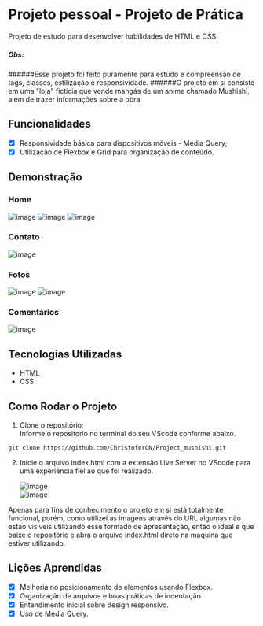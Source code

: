 # Projeto pessoal - Projeto de Prática

Projeto de estudo para desenvolver habilidades de HTML e CSS.

##### Obs: 
######Esse projeto foi feito puramente para estudo e compreensão de tags, classes, estilização e responsividade.
######O projeto em si consiste em uma "loja" ficticia que vende mangás de um anime chamado Mushishi, além de trazer informações sobre a obra.

## Funcionalidades

- [x] Responsividade básica para dispositivos móveis - Media Query;
- [x] Utilização de Flexbox e Grid para organização de conteúdo.

## Demonstração

  ### Home
  ![image](https://github.com/user-attachments/assets/46260211-1b10-4c67-92ac-15e10a502d30)
  ![image](https://github.com/user-attachments/assets/611177b5-bfe6-47be-a0ed-e3bc79a85d2d)
  ![image](https://github.com/user-attachments/assets/ac031c45-35b0-4c5e-ae07-db8f578ed8e0)

  ### Contato
  ![image](https://github.com/user-attachments/assets/e3a1a3ff-247e-4e30-82dc-79832d33f19c)

  ### Fotos
  ![image](https://github.com/user-attachments/assets/c2590a62-2bbe-414a-ac11-eb3a86fce52b)
  ![image](https://github.com/user-attachments/assets/6245fafe-d8f5-43e3-bf37-b4ea68f55f1f)

  ### Comentários
  ![image](https://github.com/user-attachments/assets/033e215c-1297-41f6-8a72-ffb3d7230158)

## Tecnologias Utilizadas

- HTML
- CSS

## Como Rodar o Projeto

1. Clone o repositório: <br>
Informe o repositorio no terminal do seu VScode conforme abaixo.
```
git clone https://github.com/ChristoferQN/Project_mushishi.git
```
2. Inicie o arquivo index.html com a extensão Live Server no VScode para uma experiência fiel ao que foi realizado.

   ![image](https://github.com/user-attachments/assets/cb20f841-193c-4400-b246-e673699c5d41) <br>
   ![image](https://github.com/user-attachments/assets/06cc9c56-0cf1-4b48-91b4-6a98e1f1babb)

  Apenas para fins de conhecimento o projeto em si está totalmente funcional, porém, como utilizei as imagens através do URL algumas não estão visíveis utilizando esse formado de apresentação, então o ideal é que baixe o repositório e abra o arquivo index.html direto na máquina que estiver utilizando.
  
   
## Lições Aprendidas
    
 - [x] Melhoria no posicionamento de elementos usando Flexbox.
 - [x] Organização de arquivos e boas práticas de indentação.
 - [x] Entendimento inicial sobre design responsivo.
 - [x] Uso de Media Query.
